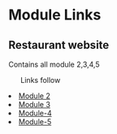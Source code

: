 <!DOCTYPE html>
<html>
<body>
	<h1>Module Links</h1>
	<h2>Restaurant website</h2>
	<p>Contains all module 2,3,4,5</p>
	<ul>Links follow</ul>
		<li>
			<a href="https://theproayush.github.io/coursera-assignments/module2-solution/index.html">Module 2</a>
		</li>
		<li>
			<a href="https://theproayush.github.io/coursera-assignments/module3-solution/index.html">Module 3</a>
		</li>
		<li>
			<a href="https://theproayush.github.io/coursera-assignments/module-4-solution/index.html">Module-4</a>
		</li>
		<li>
			<a href="https://theproayush.github.io/coursera-assignments/module5-solution">Module-5</a>
		</li>
</body>
</html>
